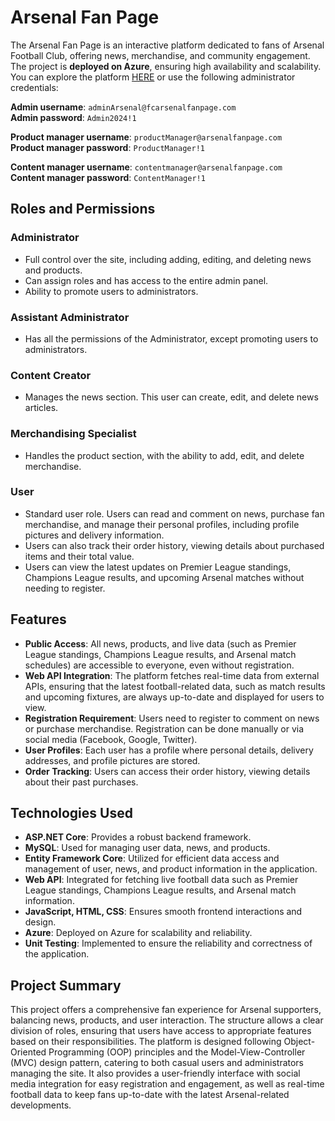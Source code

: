 # Arsenal Fan Page

The Arsenal Fan Page is an interactive platform dedicated to fans of Arsenal Football Club, offering news, merchandise, and community engagement. The project is **deployed on Azure**, ensuring high availability and scalability. You can explore the platform [HERE](https://arsenalfanpage.azurewebsites.net) or use the following administrator credentials:

**Admin username**: `adminArsenal@fcarsenalfanpage.com`  
**Admin password**: `Admin2024!1`

**Product manager username**: `productManager@arsenalfanpage.com`  
**Product manager password**: `ProductManager!1`

**Content manager username**: `contentmanager@arsenalfanpage.com`  
**Content manager password**: `ContentManager!1`

## Roles and Permissions

### Administrator
- Full control over the site, including adding, editing, and deleting news and products.
- Can assign roles and has access to the entire admin panel.
- Ability to promote users to administrators.

### Assistant Administrator
- Has all the permissions of the Administrator, except promoting users to administrators.

### Content Creator
- Manages the news section. This user can create, edit, and delete news articles.

### Merchandising Specialist
- Handles the product section, with the ability to add, edit, and delete merchandise.

### User
- Standard user role. Users can read and comment on news, purchase fan merchandise, and manage their personal profiles, including profile pictures and delivery information.
- Users can also track their order history, viewing details about purchased items and their total value.
- Users can view the latest updates on Premier League standings, Champions League results, and upcoming Arsenal matches without needing to register.

## Features

- **Public Access**: All news, products, and live data (such as Premier League standings, Champions League results, and Arsenal match schedules) are accessible to everyone, even without registration.
- **Web API Integration**: The platform fetches real-time data from external APIs, ensuring that the latest football-related data, such as match results and upcoming fixtures, are always up-to-date and displayed for users to view.
- **Registration Requirement**: Users need to register to comment on news or purchase merchandise. Registration can be done manually or via social media (Facebook, Google, Twitter).
- **User Profiles**: Each user has a profile where personal details, delivery addresses, and profile pictures are stored.
- **Order Tracking**: Users can access their order history, viewing details about their past purchases.

## Technologies Used

- **ASP.NET Core**: Provides a robust backend framework.
- **MySQL**: Used for managing user data, news, and products.
- **Entity Framework Core**: Utilized for efficient data access and management of user, news, and product information in the application.
- **Web API**: Integrated for fetching live football data such as Premier League standings, Champions League results, and Arsenal match information.
- **JavaScript, HTML, CSS**: Ensures smooth frontend interactions and design.
- **Azure**: Deployed on Azure for scalability and reliability.
- **Unit Testing**: Implemented to ensure the reliability and correctness of the application.

## Project Summary

This project offers a comprehensive fan experience for Arsenal supporters, balancing news, products, and user interaction. The structure allows a clear division of roles, ensuring that users have access to appropriate features based on their responsibilities. The platform is designed following Object-Oriented Programming (OOP) principles and the Model-View-Controller (MVC) design pattern, catering to both casual users and administrators managing the site. It also provides a user-friendly interface with social media integration for easy registration and engagement, as well as real-time football data to keep fans up-to-date with the latest Arsenal-related developments.

